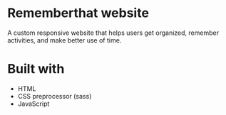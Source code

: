 # Rememberthat website

A custom responsive website that helps users get organized, remember activities, and make better use of time.

# Built with

* HTML
* CSS preprocessor (sass)
* JavaScript
